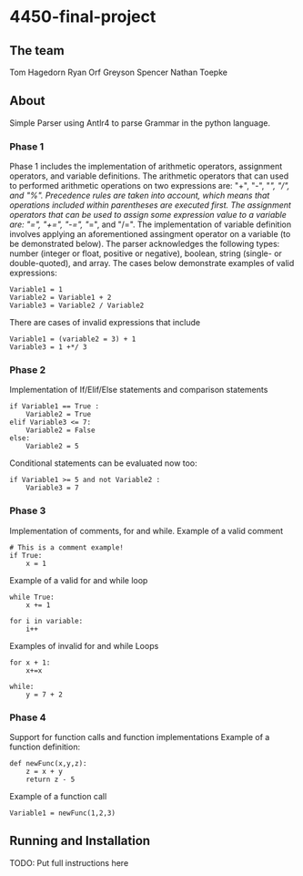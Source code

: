 # 4450-final-project
## The team
Tom Hagedorn
Ryan Orf
Greyson Spencer
Nathan Toepke

## About
Simple Parser using Antlr4 to parse Grammar in the python language.
### Phase 1
Phase 1 includes the implementation of arithmetic operators, assignment operators, and variable definitions. The arithmetic operators that can used to performed arithmetic operations on two expressions are: "+", "-", "*", "/", and "%". Precedence rules are taken into account, which means that operations included within parentheses are executed first. The assignment operators that can be used to assign some expression value to a variable are: "=", "+=", "-=", "*=", and "/=". The implementation of variable definition involves applying an aforementioned assingment operator on a variable (to be demonstrated below). The parser acknowledges the following types: number (integer or float, positive or negative), boolean, string (single- or double-quoted), and array. The cases below demonstrate examples of valid expressions:
```
Variable1 = 1
Variable2 = Variable1 + 2
Variable3 = Variable2 / Variable2
```
There are cases of invalid expressions that include
```
Variable1 = (variable2 = 3) + 1
Variable3 = 1 +*/ 3
```
### Phase 2
Implementation of If/Elif/Else statements and comparison statements
```
if Variable1 == True :
    Variable2 = True
elif Variable3 <= 7:
    Variable2 = False
else:
    Variable2 = 5
```
Conditional statements can be evaluated now too:
```
if Variable1 >= 5 and not Variable2 :
    Variable3 = 7
```
### Phase 3
Implementation of comments, for and while.
Example of a valid comment
```
# This is a comment example!
if True:
    x = 1
```
Example of a valid for and while loop
```
while True:
    x += 1

for i in variable:
    i++
```

Examples of invalid for and while Loops
```
for x + 1:
    x+=x

while:
    y = 7 + 2
```
### Phase 4
Support for function calls and function implementations
Example of a function definition:
```
def newFunc(x,y,z):
    z = x + y
    return z - 5
```
Example of a function call
```
Variable1 = newFunc(1,2,3)
```

## Running and Installation
TODO: Put full instructions here

